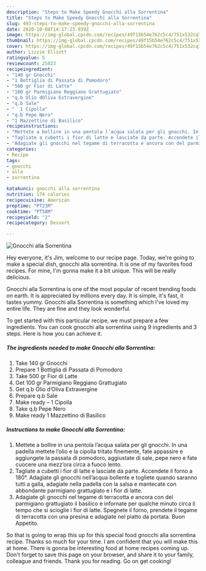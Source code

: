```yaml
---
description: "Steps to Make Speedy Gnocchi alla Sorrentina"
title: "Steps to Make Speedy Gnocchi alla Sorrentina"
slug: 493-steps-to-make-speedy-gnocchi-alla-sorrentina
date: 2020-10-08T14:17:23.939Z
image: https://img-global.cpcdn.com/recipes/49f15b54e762c5c4/751x532cq70/gnocchi-alla-sorrentina-recipe-main-photo.jpg
thumbnail: https://img-global.cpcdn.com/recipes/49f15b54e762c5c4/751x532cq70/gnocchi-alla-sorrentina-recipe-main-photo.jpg
cover: https://img-global.cpcdn.com/recipes/49f15b54e762c5c4/751x532cq70/gnocchi-alla-sorrentina-recipe-main-photo.jpg
author: Lizzie Elliott
ratingvalue: 5
reviewcount: 25023
recipeingredient:
- "140 gr Gnocchi"
- "1 Bottiglia di Passata di Pomodoro"
- "500 gr Fior di Latte"
- "100 gr Parmigiano Reggiano Grattugiato"
- "q.b Olio dOliva Extravergine"
- "q.b Sale"
- "  1 Cipolla"
- "q.b Pepe Nero"
- "1 Mazzettino di Basilico"
recipeinstructions:
- "Mettete a bollire in una pentola l’acqua salata per gli gnocchi. In una padella mettete l’olio e la cipolla tritato finemente, fate appassire e aggiungete la passata di pomodoro, aggiustate di sale, pepe nero e fate cuocere una mezz’ora circa a fuoco lento."
- "Tagliate a cubetti i fior di latte e lasciate da parte. Accendete il forno a 180°. Adagiate gli gnocchi nell’acqua bollente e togliete quando saranno tutti a galla, adagiate nella padella con la salsa e mantecate con abbondante parmigiano grattugiato e i fior di latte."
- "Adagiate gli gnocchi nel tegame di terracotta e ancora con del parmigiano grattugiato il basilico e infornate per qualche minuto circa il tempo che si scioglie i fior di latte. Spegnete il forno, prendete il tegame di terracotta con una presina e adagiate nel piatto da portata. Buon Appetito."
categories:
- Recipe
tags:
- gnocchi
- alla
- sorrentina

katakunci: gnocchi alla sorrentina 
nutrition: 174 calories
recipecuisine: American
preptime: "PT23M"
cooktime: "PT58M"
recipeyield: "2"
recipecategory: Dessert

---
```



![Gnocchi alla Sorrentina](https://img-global.cpcdn.com/recipes/49f15b54e762c5c4/751x532cq70/gnocchi-alla-sorrentina-recipe-main-photo.jpg)

Hey everyone, it's Jim, welcome to our recipe page. Today, we're going to make a special dish, gnocchi alla sorrentina. It is one of my favorites food recipes. For mine, I'm gonna make it a bit unique. This will be really delicious.

Gnocchi alla Sorrentina is one of the most popular of recent trending foods on earth. It is appreciated by millions every day. It is simple, it's fast, it tastes yummy. Gnocchi alla Sorrentina is something which I've loved my entire life. They are fine and they look wonderful.




To get started with this particular recipe, we must prepare a few ingredients. You can cook gnocchi alla sorrentina using 9 ingredients and 3 steps. Here is how you can achieve it.

<!--inarticleads1-->

##### The ingredients needed to make Gnocchi alla Sorrentina:

1. Take 140 gr Gnocchi
1. Prepare 1 Bottiglia di Passata di Pomodoro
1. Take 500 gr Fior di Latte
1. Get 100 gr Parmigiano Reggiano Grattugiato
1. Get q.b Olio d’Oliva Extravergine
1. Prepare q.b Sale
1. Make ready  – 1 Cipolla
1. Take q.b Pepe Nero
1. Make ready 1 Mazzettino di Basilico




<!--inarticleads2-->

##### Instructions to make Gnocchi alla Sorrentina:

1. Mettete a bollire in una pentola l’acqua salata per gli gnocchi. In una padella mettete l’olio e la cipolla tritato finemente, fate appassire e aggiungete la passata di pomodoro, aggiustate di sale, pepe nero e fate cuocere una mezz’ora circa a fuoco lento.
1. Tagliate a cubetti i fior di latte e lasciate da parte. Accendete il forno a 180°. Adagiate gli gnocchi nell’acqua bollente e togliete quando saranno tutti a galla, adagiate nella padella con la salsa e mantecate con abbondante parmigiano grattugiato e i fior di latte.
1. Adagiate gli gnocchi nel tegame di terracotta e ancora con del parmigiano grattugiato il basilico e infornate per qualche minuto circa il tempo che si scioglie i fior di latte. Spegnete il forno, prendete il tegame di terracotta con una presina e adagiate nel piatto da portata. Buon Appetito.




So that is going to wrap this up for this special food gnocchi alla sorrentina recipe. Thanks so much for your time. I am confident that you will make this at home. There is gonna be interesting food at home recipes coming up. Don't forget to save this page on your browser, and share it to your family, colleague and friends. Thank you for reading. Go on get cooking!
